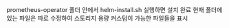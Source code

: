 prometheus-operator 폴더 안에서 helm-install.sh 실행하면 설치 완료
현재 폴더에 있는 파일은 따로 수정하여 스토리지 용량 커스텀이 가능한 파일들을 표시
